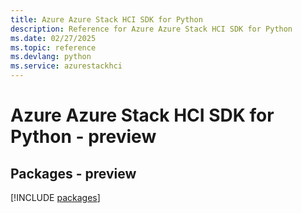 ```yaml
---
title: Azure Azure Stack HCI SDK for Python
description: Reference for Azure Azure Stack HCI SDK for Python
ms.date: 02/27/2025
ms.topic: reference
ms.devlang: python
ms.service: azurestackhci
---
```

# Azure Azure Stack HCI SDK for Python - preview
## Packages - preview
[!INCLUDE [packages](azure-stack-hci-index.md)]
